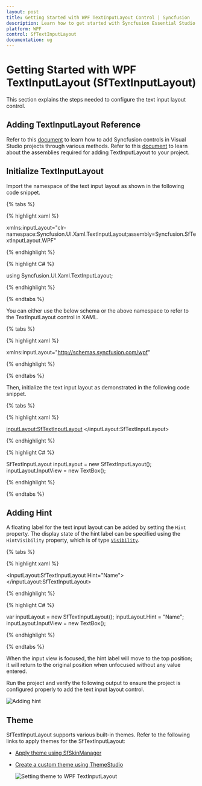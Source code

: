 ```yaml
---
layout: post
title: Getting Started with WPF TextInputLayout Control | Syncfusion
description: Learn how to get started with Syncfusion Essential Studio WPF TextInputLayout (SfTextInputLayout) control, including its elements and more.
platform: WPF
control: SfTextInputLayout
documentation: ug
---
```


# Getting Started with WPF TextInputLayout (SfTextInputLayout)

This section explains the steps needed to configure the text input layout control.

## Adding TextInputLayout Reference

Refer to this [document](https://help.syncfusion.com/wpf/add-syncfusion-controls) to learn how to add Syncfusion controls in Visual Studio projects through various methods. Refer to this [document](https://help.syncfusion.com/wpf/control-dependencies) to learn about the assemblies required for adding TextInputLayout to your project.

## Initialize TextInputLayout

Import the namespace of the text input layout as shown in the following code snippet.

{% tabs %} 

{% highlight xaml %} 

xmlns:inputLayout="clr-namespace:Syncfusion.UI.Xaml.TextInputLayout;assembly=Syncfusion.SfTextInputLayout.WPF"

{% endhighlight %}

{% highlight C# %} 

using Syncfusion.UI.Xaml.TextInputLayout;

{% endhighlight %}

{% endtabs %} 

You can either use the below schema or the above namespace to refer to the TextInputLayout control in XAML.

{% tabs %} 

{% highlight xaml %} 

xmlns:inputLayout="http://schemas.syncfusion.com/wpf"

{% endhighlight %}

{% endtabs %} 

Then, initialize the text input layout as demonstrated in the following code snippet.

{% tabs %} 

{% highlight xaml %} 

 <inputLayout:SfTextInputLayout>
 <TextBox/>
 </inputLayout:SfTextInputLayout>

{% endhighlight %}

{% highlight C# %} 

 SfTextInputLayout inputLayout = new SfTextInputLayout();
 inputLayout.InputView = new TextBox();

{% endhighlight %}

{% endtabs %} 

## Adding Hint

A floating label for the text input layout can be added by setting the `Hint` property. The display state of the hint label can be specified using the `HintVisibility` property, which is of type [`Visibility`](https://docs.microsoft.com/en-us/dotnet/api/system.windows.visibility?view=netframework-4.8).

{% tabs %} 

{% highlight xaml %} 

<inputLayout:SfTextInputLayout
   Hint="Name">
   <TextBox />
</inputLayout:SfTextInputLayout>  

{% endhighlight %}

{% highlight C# %} 

var inputLayout = new SfTextInputLayout();
inputLayout.Hint = "Name"; 
inputLayout.InputView = new TextBox(); 

{% endhighlight %}

{% endtabs %}

When the input view is focused, the hint label will move to the top position; it will return to the original position when unfocused without any value entered.

Run the project and verify the following output to ensure the project is configured properly to add the text input layout control.

![Adding hint](Images/hintlabel.gif)

## Theme

SfTextInputLayout supports various built-in themes. Refer to the following links to apply themes for the SfTextInputLayout:

- [Apply theme using SfSkinManager](https://help.syncfusion.com/wpf/themes/skin-manager)
	
- [Create a custom theme using ThemeStudio](https://help.syncfusion.com/wpf/themes/theme-studio#creating-custom-theme)

  ![Setting theme to WPF TextInputLayout](Images/Theme.png)
